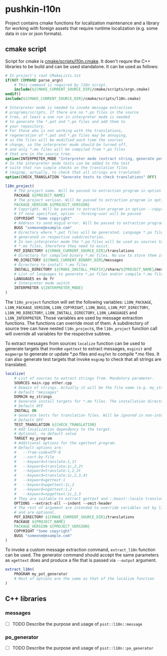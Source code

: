 # pushkin-l10n

Project contains cmake functions for localization maintenance and a library for working with foreign assets that require runtime localization (e.g. some data in csv or json formats).

## cmake script

Script for cmake is [cmake/scripts/l10n.cmake](https://github.com/zmij/pushkin-l10n/blob/develop/cmake/scripts/l10n.cmake). It doen't requre the C++ libraries to be build and can be used standalone. It can be used as follows:

```cmake
# In project's root CMakeLists.txt
if(NOT COMMAND parse_argn)
    # This command is required by l10n script.
    include(${CMAKE_CURRENT_SOURCE_DIR}/cmake/scripts/argn.cmake)
endif()
include(${CMAKE_CURRENT_SOURCE_DIR}/cmake/scripts/l10n.cmake)

# Interpreter mode is needed to invoke message extraction
# programs/scripts. If there are no *.po files in the source
# tree, at least a one run in interpreter mode is needed
# to generate the *.pot and *.po files and add them to
# your repository.
# For those who is not working with the translations,
# regeneration of *.pot and *.po files may be annoying,
# as the files will be modified each time the sources 
# change, so the interpreter mode should be turned off,
# and only *.mo files will be compiled from *.po files
# that are in the source tree.
option(INTERPRETER_MODE "Interpreter mode (extract string, generate pot/po files)" OFF)
# In the interpreter mode tests can be added to the test
# suite that run simple checks on the translation files
# (msgcmp, actually, to check that all strings are tranlated)
option(CHECK_TRANSLATION "Generate tests to check translations" OFF)

l10n_project(
    # The project name. Will be passed to extraction program in option --package-name
    PACKAGE ${PROJECT_NAME}
    # The project version. Will be passed to extraction program in option --package-version
    PACKAGE_VERSION ${PROJECT_VERSION}
    # Copyright. Will be passed to extraction program in option --copyright-holder
    # If none specified, option --foreing-user will be passed
    COPYRIGHT "Some copyright"
    # Address to send msgid error. Will be passed to extraction program in option --msgid-bugs-address
    BUGS "someone@example.com"
    # Directory where *.pot files will be generated. Language *.po files will be 
    # generated in respective subdirectories.
    # In non-interpreter mode the *.po files will be used as sources to compile
    # *.mo files, therefore they need to exist.
    POT_DIRECTORY ${CMAKE_CURRENT_SOURCE_DIR}/translations
    # Directory for compiled binary *.mo files. No use to store them in the source tree.
    MO_DIRECTORY ${CMAKE_CURRENT_BINARY_DIR}/messages
    # Directory to install *.mo files
    INSTALL_DIRECTORY ${CMAKE_INSTALL_PREFIX}/share/${PROJECT_NAME}/messages
    # List of languages to generate *.po files and/or compile *.mo files.
    LANGUAGES en de fr
    # Interpreter mode switch
    INTERPRETER ${INTERPRETER_MODE}
)
```
The `l10n_project` function will set the following variables: `L10N_PACKAGE`, `L10N_PACKAGE_VERSION`, `L10N_COPYRIGHT`, `L10N_BUGS`, `L10N_POT_DIRECTORY`, `L10N_MO_DIRECTORY`, `L10N_INSTALL_DIRECTORY`, `L10N_LANGUAGES` and `L10N_INTERPRETER`. Those variables are used by message extraction functions. The functions can override most of them. A subdirectory of source tree can have nested `l10n_project`s, the `l10n_project` function call will override all variables for the respective subtree.

To extract messages from sources `localize` function can be used to generate targets that invoke `xgettext` to extract messages, `msginit` and `msgmerge` to generate or update \*.po files and `msgfmt` to compile \*.mo files. It can also generate test targets that invoke `msgcmp` to check that all strings are translated.
```cmake
localize(
    # List of sources to extract strings from. Mandatory parameter.
    SOURCES main.cpp other.cpp
    # Domain of strings. Actually it will be the file name (e.g. my_strings.pot, en/my_strings.po)
    # Default "messages"
    DOMAIN my_strings
    # Generate install targets for *.mo files. The installation directory is set by l10n_project function.
    # Default OFF
    INSTALL ON
    # Generate tests for translation files. Will be ignored in non-interpreter mode.
    # Default OFF
    TEST_TRANSLATION ${CHECK_TRANSLATION}
    # Add localization dependency to the target.
    # Optional, no default value
    TARGET my_program
    # Additional options for the xgettext program.
    # Default options are:
    #   --from-code=UTF-8
    #   --sort-by-file
    #   --keyword=translate:1,1t
    #   --keyword=translate:1c,2,2t
    #   --keyword=translate:1,2,3t
    #   --keyword=translate:1c,2,3,4t
    #   --keyword=gettext:1
    #   --keyword=pgettext:1c,2
    #   --keyword=ngettext:1,2
    #   --keyword=npgettext:1c,2,3
    # They are suitable to extract gettext and ::boost::locale translation calls.
    OPTIONS --extract-all --indent --omit-header
    # The rest of argument are intended to override variables set by l10n_project function 
    # and are optional.
    POT_DIRECTORY ${CMAKE_CURRENT_SOURCE_DIR}/translations
    PACKAGE ${PROJECT_NAME}
    PACKAGE_VERSION ${PROJECT_VERSION}
    COPYRIGHT "Some copyright"
    BUGS "someone@example.com"
)
```
To invoke a custom message extraction command, `extract_l10n` function can be used. The generator command should accept the same parameters as `xgettext` does and produce a file that is passed via `--output` argument.
```cmake
extract_l10n(
    PROGRAM my_pot_generator
    # Rest of options are the same as that of the localize function
)
```

## C++ libraries

### messages

- [ ] TODO Describe the purpose and usage of `psst::l10n::message`

### po_generator

- [ ] TODO Describe the purpose and usage of `psst::l10n::po_generator`
